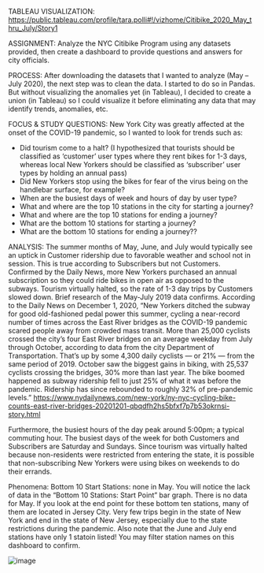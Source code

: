 
TABLEAU VISUALIZATION:  https://public.tableau.com/profile/tara.polli#!/vizhome/Citibike_2020_May_thru_July/Story1

ASSIGNMENT:  Analyze the NYC Citibike Program using any datasets provided, then create a dashboard to provide questions and answers for city officials. 

PROCESS:  After downloading the datasets that I wanted to analyze (May – July 2020), the next step was to clean the data. I started to do so in Pandas.  But without visualizing the anomalies yet (in Tableau), I decided to create a union (in Tableau) so I could visualize it before eliminating any data that may identify trends, anomalies, etc.

FOCUS & STUDY QUESTIONS:   New York City was greatly affected at the onset of the COVID-19 pandemic, so I wanted to look for trends such as:
* Did tourism come to a halt?  (I hypothesized that tourists should be classified as ‘customer’ user types where they rent bikes for 1-3 days, whereas local New Yorkers should be classified as ‘subscriber’ user types by holding an annual pass)
* Did New Yorkers stop using the bikes for fear of the virus being on the handlebar surface, for example?
* When are the busiest days of week and hours of day by user type?
* What and where are the top 10 stations in the city for starting a journey?
* What  and where are the top 10 stations for ending a journey?
* What are the bottom 10 stations for starting a journey?
* What are the bottom 10 stations for ending a journey??

ANALYSIS:  The summer months of May, June, and July would typically see an uptick in Customer ridership due to favorable weather and school not in session.  This is true according to Subscribers but not Customers.  Confirmed by the Daily News, more New Yorkers purchased an annual subscription so they could ride bikes in open air as opposed to the subways.  Tourism virtually halted, so the rate of 1-3 day trips by Customers slowed down. Brief research of the May-July  2019 data confirms. 
 According to the Daily News on December 1, 2020, “New Yorkers ditched the subway for good old-fashioned pedal power this summer, cycling a near-record number of times across the East River bridges as the COVID-19 pandemic scared people away from crowded mass transit. More than 25,000 cyclists crossed the city’s four East River bridges on an average weekday from July through October, according to data from the city Department of Transportation. That’s up by some 4,300 daily cyclists — or 21% — from the same period of 2019. October saw the biggest gains in biking, with 25,537 cyclists crossing the bridges, 30% more than last year. The bike boomed happened as subway ridership fell to just 25% of what it was before  the pandemic. Ridership has since rebounded to roughly 32% of pre-pandemic levels.” https://www.nydailynews.com/new-york/ny-nyc-cycling-bike-counts-east-river-bridges-20201201-qbqdfh2hs5bfxf7p7b53okrnsi-story.html

Furthermore, the busiest hours of the day peak around 5:00pm; a typical commuting hour. The busiest days of the week for both Customers and Subscribers are Saturday and Sundays. Since tourism was virtually halted because non-residents were restricted from entering the state, it is possible that non-subscribing New Yorkers were using bikes on weekends to do their errands.

Phenomena:  Bottom 10 Start Stations:  none in May.  You will notice the lack of data in the “Bottom 10 Stations:  Start Point” bar graph.  There is no data for May. If you look at the end point for these bottom ten stations, many of them are located in Jersey City. Very few trips begin in the state of New York and end in the state of New Jersey, especially due to the state restrictions during the pandemic.  Also note that the June and July end stations have only 1 statoin listed! You may filter station names on this dashboard to confirm.

![image](https://user-images.githubusercontent.com/73482295/118375320-0728d780-b58f-11eb-826a-cef106c6b510.png)



